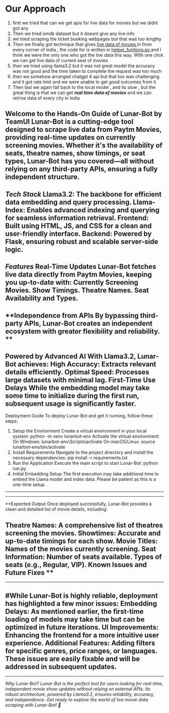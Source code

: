 
# Our Approach
1. first we tried that can we get apis for live data for movies but we didnt got any
2. Then we tried omdb dataset but it doesnt give any live info
3. we tried scraping the ticket booking webpages but that was too lengthy
4. Then we finally got technique that gives <ins> live data of movies </ins> in from every corner of india , the code for is written in [<ins> helper_funtions.py </ins>](https://github.com/omk003/movieAgent/blob/main/helper_funtions.py) and I think we were the only one who got the live data this way. With one click we can get live data of current seat of movies
5. then we tried using llama3.2 but it was not great model the accuracy was not good and the time taken to complete the request was too much
6. then we somehow arranged chatgpt 4 api but that too was challenging and it got rate limit and we were unable to get good outcomes from it
7. Then last we again fall back to the local model , and its slow , but the great thing is that we can get ***real time data of movies*** and we can retrive data of every city in India



Welcome to the Hands-On Guide of Lunar-Bot by TeamUI
Lunar-Bot is a cutting-edge tool designed to scrape live data from Paytm Movies, providing real-time updates on currently screening movies. Whether it's the availability of seats, theatre names, show timings, or seat types, Lunar-Bot has you covered—all without relying on any third-party APIs, ensuring a fully independent structure.
-----------------------------------------------------------------------------------------------------------------------------------------------------------------------------------------------------------------------
***Tech Stack***
Llama3.2: The backbone for efficient data embedding and query processing.
Llama-Index: Enables advanced indexing and querying for seamless information retrieval.
Frontend: Built using HTML, JS, and CSS for a clean and user-friendly interface.
Backend: Powered by Flask, ensuring robust and scalable server-side logic.
-----------------------------------------------------------------------------------------------------------------------------------------------------------------------------------------------------------------------
***Features***
Real-Time Updates
Lunar-Bot fetches live data directly from Paytm Movies, keeping you up-to-date with:
Currently Screening Movies.
Show Timings.
Theatre Names.
Seat Availability and Types.
------------------------------------------------------------------------------------------------------------------------------------------------------------------------------------------------------------------------
**Independence from APIs
By bypassing third-party APIs, Lunar-Bot creates an independent ecosystem with greater flexibility and reliability.
**
-----------------------------------------------------------------------------------------------------------------------------------------------------------------------------------------------------------------------
Powered by Advanced AI
  With Llama3.2, Lunar-Bot achieves:
  High Accuracy: Extracts relevant details efficiently.
  Optimal Speed: Processes large datasets with minimal lag.
  First-Time Use Delays
  While the embedding model may take some time to initialize during the first run, subsequent usage is significantly faster.
-----------------------------------------------------------------------------------------------------------------------------------------------------------------------------------------------------------------------


Deployment Guide
To deploy Lunar-Bot and get it running, follow these steps:
  1. Setup the Environment
    Create a virtual environment in your local system:
            python -m venv lunarbot-env
   Activate the virtual environment:
    On Windows:
            lunarbot-env\Scripts\activate
    On macOS/Linux:
            source lunarbot-env/bin/activate
  2. Install Requirements
    Navigate to the project directory and install the necessary dependencies:
            pip install -r requirements.txt
  3. Run the Application
    Execute the main script to start Lunar-Bot:
            python run.py
  4. Initial Embedding Setup
    The first execution may take additional time to embed the Llama model and index data. Please be patient as this is a one-time setup.
---------------------------------------------------------------------------------------------------------------------------------------------------------------------------------------------------------------------
---------------------------------------------------------------------------------------------------------------------------------------------------------------------------------------------------------------------
**Expected Output
Once deployed successfully, Lunar-Bot provides a clean and detailed list of movie details, including:

  Theatre Names: A comprehensive list of theatres screening the movies.
  Showtimes: Accurate and up-to-date timings for each show.
  Movie Titles: Names of the movies currently screening.
  Seat Information:
  Number of seats available.
  Types of seats (e.g., Regular, VIP).
  Known Issues and Future Fixes
**
---------------------------------------------------------------------------------------------------------------------------------------------------------------------------------------------------------------------
---------------------------------------------------------------------------------------------------------------------------------------------------------------------------------------------------------------------

#While Lunar-Bot is highly reliable, deployment has highlighted a few minor issues:
Embedding Delays: As mentioned earlier, the first-time loading of models may take time but can be optimized in future iterations.
UI Improvements: Enhancing the frontend for a more intuitive user experience.
Additional Features: Adding filters for specific genres, price ranges, or languages.
These issues are easily fixable and will be addressed in subsequent updates.
---------------------------------------------------------------------------------------------------------------------------------------------------------------------------------------------------------------------
---------------------------------------------------------------------------------------------------------------------------------------------------------------------------------------------------------------------
_Why Lunar-Bot?
Lunar-Bot is the perfect tool for users looking for real-time, independent movie show updates without relying on external APIs. Its robust architecture, powered by Llama3.2, ensures reliability, accuracy, and independence.
Get ready to explore the world of live movie data scraping with Lunar-Bot! 🚀_
